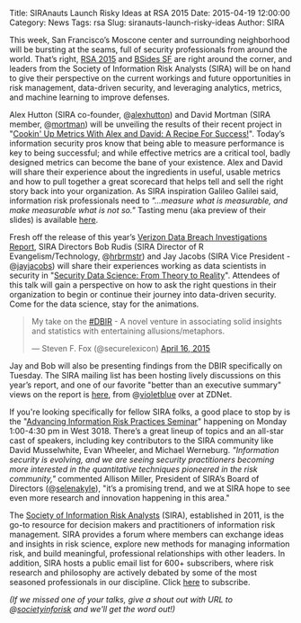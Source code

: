 Title: SIRAnauts Launch Risky Ideas at RSA 2015 
Date: 2015-04-19 12:00:00
Category: News
Tags: rsa
Slug: siranauts-launch-risky-ideas
Author: SIRA

This week, San Francisco’s Moscone center and surrounding neighborhood will be bursting at the seams, full of security professionals from around the world. That’s right, [RSA 2015](http://www.rsaconference.com/events/us15) and [BSides SF](http://www.securitybsides.com/w/page/90944586/BSidesSF2015) are right around the corner, and leaders from the Society of Information Risk Analysts (SIRA) will be on hand to give their perspective on the current workings and future opportunities in risk management, data-driven security, and leveraging analytics, metrics, and machine learning to improve defenses. 

Alex Hutton (SIRA co-founder, @[alexhutton](http://twitter.com/alexhutton)) and David Mortman (SIRA member, @[mortman](http://twitter.com/mortman)) will be unveiling the results of their recent project in "[Cookin' Up Metrics With Alex and David: A Recipe For Success!](https://www.rsaconference.com/events/us15/agenda/sessions/1601/cookin-up-metrics-with-alex-and-david-a-recipe-for)". Today’s information security pros know that being able to measure performance is key to being successful; and while effective metrics are a critical tool, badly designed metrics can become the bane of your existence. Alex and David will share their experience about the ingredients in useful, usable metrics and how to pull together a great scorecard that helps tell and sell the right story back into your organization. As SIRA inspiration Galileo Galilei said, information risk professionals need to _"...measure what is measurable, and make measurable what is not so."_ Tasting menu (aka preview of their slides) is available [here](https://www.rsaconference.com/writable/presentations/file_upload/dsp-t09-cookin-up-metrics-with-alex-and-david-a-recipe-for-success.pdf). 

Fresh off the release of this year’s [Verizon Data Breach Investigations Report](http://verizonenterprise.com/DBIR/2015), SIRA Directors Bob Rudis (SIRA Director of R Evangelism/Technology, @[hrbrmstr](http://twitter.com/hrbrmstr)) and Jay Jacobs (SIRA Vice President - @[jayjacobs](http://twitter.com/jayjacobs)) will share their experiences working as data scientists in security in "[Security Data Science: From Theory to Reality](https://www.rsaconference.com/events/us15/agenda/sessions/1672/security-data-science-from-theory-to-reality)". Attendees of this talk will gain a perspective on how to ask the right questions in their organization to begin or continue their journey into data-driven security. Come for the data science, stay for the animations.

<blockquote class="twitter-tweet" lang="en"><p>My take on the <a href="https://twitter.com/hashtag/DBIR?src=hash">#DBIR</a> - A novel venture in associating solid insights and statistics with entertaining allusions/metaphors.</p>&mdash; Steven F. Fox (@securelexicon) <a href="https://twitter.com/securelexicon/status/588717151126745088">April 16, 2015</a></blockquote>
<script async src="//platform.twitter.com/widgets.js" charset="utf-8"></script>

Jay and Bob will also be presenting findings from the DBIR specifically on Tuesday. The SIRA mailing list has been hosting lively discussions on this year’s report, and one of our favorite "better than an executive summary" views on the report is [here](http://www.zdnet.com/article/verizon-android-is-a-mess-but-the-mobile-malware-epidemic-is-a-myth/), from @[violetblue](http://twitter.com/violetblue) over at ZDNet.

If you're looking specifically for fellow SIRA folks, a good place to stop by is the "[Advancing Information Risk Practices Seminar](https://www.rsaconference.com/events/us15/agenda/sessions/1508/advancing-information-risk-practices-seminar)" happening on Monday 1:00-4:30 pm in West 3018. There’s a great lineup of topics and an all-star cast of speakers, including key contributors to the SIRA community like David Musselwhite, Evan Wheeler, and Michael Werneburg. _"Information security is evolving, and we are seeing security practitioners becoming more interested in the quantitative techniques pioneered in the risk community,"_ commented Allison Miller, President of SIRA’s Board of Directors (@[selenakyle](http://twitter.com/selenakyle)), "it’s a promising trend, and we at SIRA hope to see even more research and innovation happening in this area."

The [Society of Information Risk Analysts](http://societyinforisk.org) (SIRA), established in 2011, is the go-to resource for decision makers and practitioners of information risk management. SIRA provides a forum where members can exchange ideas and insights in risk science, explore new methods for managing information risk, and build meaningful, professional relationships with other leaders. In addition, SIRA hosts a public email list for 600+ subscribers, where risk research and philosophy are actively debated by some of the most seasoned professionals in our discipline. Click [here](http://lists.societyinforisk.org/mailman/listinfo/sira) to subscribe.

_(If we missed one of your talks, give a shout out with URL to @[societyinforisk](http://twitter.com/societyinforisk) and we'll get the word out!)_
